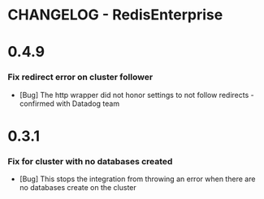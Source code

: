 # CHANGELOG - RedisEnterprise


0.4.9
=====

### Fix redirect error on cluster follower

* [Bug] The http wrapper did not honor settings to not follow redirects - confirmed with Datadog team


0.3.1
=====

### Fix for cluster with no databases created

* [Bug] This stops the integration from throwing an error when there are no databases create on the cluster
